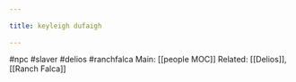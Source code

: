 --- 
title: keyleigh dufaigh 
---
#npc #slaver #delios #ranchfalca
Main: [[people MOC]]
Related: [[Delios]], [[Ranch Falca]]


